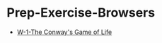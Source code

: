 # Prep-Exercise-Browsers

* [W-1-The Conway's Game of Life](././Prep%20exercise-Browsers-W-1-Game%20of%20Life/index.js)